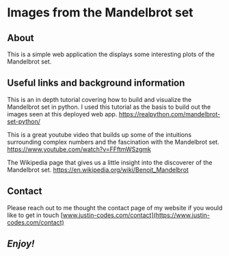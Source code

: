# Images from the Mandelbrot set

## About
This is a simple web application the displays some interesting plots of the Mandelbrot set.

## Useful links and background information

This is an in depth tutorial covering how to build and visualize the Mandelbrot set in python.  I used this tutorial as the basis to build out the images seen at this deployed web app.
https://realpython.com/mandelbrot-set-python/

This is a great youtube video that builds up some of the intuitions surrounding complex numbers and the fascination with the Mandelbrot set.
https://www.youtube.com/watch?v=FFftmWSzgmk

The Wikipedia page that gives us a little insight into the discoverer of the Mandelbrot set.
https://en.wikipedia.org/wiki/Benoit_Mandelbrot

## Contact
Please reach out to me thought the contact page of my website if you would like to get in touch [www.justin-codes.com/contact](https://www.justin-codes.com/contact)

## *Enjoy!*